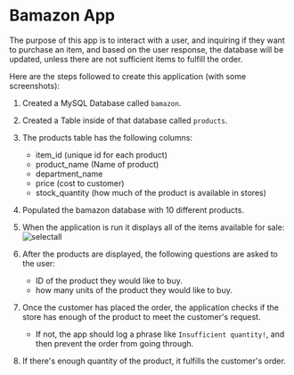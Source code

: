 # Bamazon App
The purpose of this app is to interact with a user, and inquiring if they want to purchase an item, and based on the user response, 
the database will be updated, unless there are not sufficient items to fulfill the order.

Here are the steps followed to create this application (with some screenshots):

1. Created a MySQL Database called `bamazon`.

2. Created a Table inside of that database called `products`.

3. The products table has the following columns:
   * item_id (unique id for each product)
   * product_name (Name of product)
   * department_name
   * price (cost to customer)
   * stock_quantity (how much of the product is available in stores)

4. Populated the bamazon database with 10 different products.

5. When the application is run it displays all of the items available for sale:
![selectall](https://user-images.githubusercontent.com/2281419/29010903-7bfc5354-7af4-11e7-8c3c-2c9a1e15bf14.png)

6. After the products are displayed, the following questions are asked to the user:
   * ID of the product they would like to buy.
   * how many units of the product they would like to buy.

7. Once the customer has placed the order, the application checks if the store has enough of the product to meet the customer's request.
   * If not, the app should log a phrase like `Insufficient quantity!`, and then prevent the order from going through.

8. If there's enough quantity of the product, it fulfills the customer's order.
